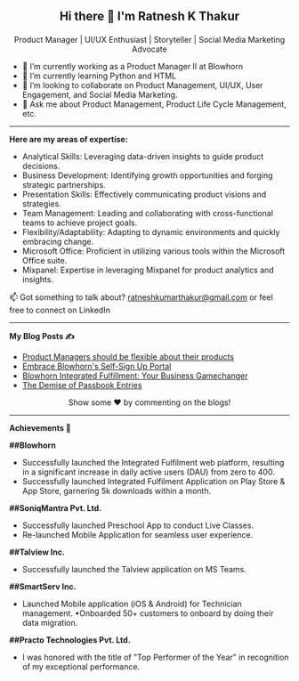## <p align="center"> Hi there 👋 I'm Ratnesh K Thakur

<p align="center"> Product Manager | UI/UX Enthusiast | Storyteller | Social Media Marketing Advocate

- 🔭 I’m currently working as a Product Manager II at Blowhorn
-  🌱 I’m currently learning Python and HTML
-  👯 I’m looking to collaborate on Product Management, UI/UX, User Engagement, and Social Media Marketing.
-  💬 Ask me about Product Management, Product Life Cycle Management, etc.

----
**Here are my areas of expertise:**
- Analytical Skills: Leveraging data-driven insights to guide product decisions.
- Business Development: Identifying growth opportunities and forging strategic partnerships.
- Presentation Skills: Effectively communicating product visions and strategies.
- Team Management: Leading and collaborating with cross-functional teams to achieve project goals.
- Flexibility/Adaptability: Adapting to dynamic environments and quickly embracing change.
- Microsoft Office: Proficient in utilizing various tools within the Microsoft Office suite.
- Mixpanel: Expertise in leveraging Mixpanel for product analytics and insights.

📫 Got something to talk about? ratneshkumarthakur@gmail.com or feel free to connect on LinkedIn

-----

**My Blog Posts ✍️**

- [Product Managers should be flexible about their products](https://medium.com/@ratneshkumarthakur/product-managers-should-not-be-too-attached-to-their-products-and-be-willing-to-change-c678fde4c60b)
- [Embrace Blowhorn's Self-Sign Up Portal](https://blog.blowhorn.com/article/goodbye-paperwork-now-use-blowhorn-s-self-sign-up-portal-for-integrated-fulfillment)
- [Blowhorn Integrated Fulfillment: Your Business Gamechanger](https://blog.blowhorn.com/article/why-blowhorn-integrated-fulfillment-can-be-a-gamechanger-for-your-business)
- [The Demise of Passbook Entries](https://medium.com/@ratneshkumarthakur/the-demise-of-passbook-entries-embracing-the-era-of-netbanking-914b4295863d)


<p align="center"> Show some ❤️ by commenting on the blogs!


-----
**Achievements 🚀**


**##Blowhorn**
- Successfully launched the Integrated Fulfilment web platform, resulting in a significant increase in daily active users (DAU) from zero to 400. 
- Successfully launched Integrated Fulfilment Application on Play Store & App Store, garnering 5k downloads within a month. 

**##SoniqMantra Pvt. Ltd.**
- Successfully launched Preschool App to conduct Live Classes.
- Re-launched Mobile Application for seamless user experience.

**##Talview Inc.**
- Successfully launched the Talview application on MS Teams.

**##SmartServ Inc.** 
- Launched Mobile application (iOS & Android) for Technician management. •Onboarded 50+ customers to onboard by doing their data migration.

**##Practo Technologies Pvt. Ltd.** 
- I was honored with the title of "Top Performer of the Year" in recognition of my exceptional performance.
